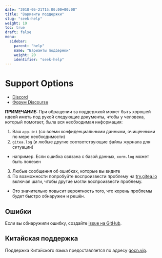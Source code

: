 ```yaml
---
date: "2018-05-21T15:00:00+00:00"
title: "Варианты поддержки"
slug: "seek-help"
weight: 10
toc: true
draft: false
menu:
  sidebar:
    parent: "help"
    name: "Варианты поддержки"
    weight: 20
    identifier: "seek-help"
---
```


# Support Options

- [Discord](https://discord.gg/Gitea)
- [Форум Discourse](https://discourse.gitea.io/)

**ПРИМЕЧАНИЕ:** При обращении за поддержкой может быть хорошей идеей иметь под рукой следующие документы, чтобы у человека, который помогает, была вся необходимая информация:

1. Ваш `app.ini` (со всеми конфиденциальными данными, очищенными по мере необходимости)
2. `gitea.log` (и любые другие соответствующие файлы журнала для ситуации)
  * например. Если ошибка связана с базой данных, `xorm.log` может быть полезен
3. Любые сообщения об ошибках, которые вы видите
4. По возможности попробуйте воспроизвести проблему на [try.gitea.io](https://try.gitea.io) включая шаги, чтобы другие могли воспроизвести проблему.
  * Это значительно повысит вероятность того, что корень проблемы будет быстро обнаружен и решён.

## Ошибки

Если вы обнаружили ошибку, создайте [issue на GitHub](https://github.com/go-gitea/gitea/issues).

## Китайская поддержка

Поддержка Китайского языка предоставляется по адресу [gocn.vip](https://gocn.vip/topic/gitea).
